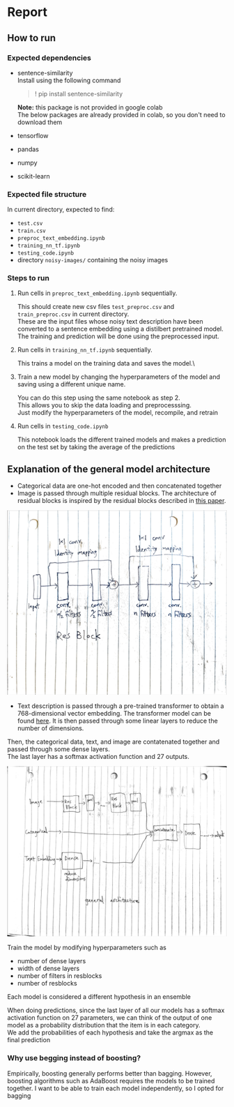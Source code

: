 # Report

## How to run

### Expected dependencies
- sentence-similarity\
    Install using the following command
    > ! pip install sentence-similarity

    **Note:** this package is not provided in google colab\
    The below packages are already provided in colab, so you don't need to download them
- tensorflow
- pandas
- numpy
- scikit-learn


### Expected file structure

In current directory, expected to find:
- `test.csv`
- `train.csv`
- `preproc_text_embedding.ipynb`
- `training_nn_tf.ipynb`
- `testing_code.ipynb`
- directory `noisy-images/` containing the noisy images

### Steps to run
1. Run cells in `preproc_text_embedding.ipynb` sequentially.

    This should create new csv files `test_preproc.csv` and `train_preproc.csv` in current directory.\
    These are the input files whose noisy text description have been converted to a sentence embedding using a distilbert pretrained model.\
    The training and prediction will be done using the preprocessed input.

2. Run cells in `training_nn_tf.ipynb` sequentially.

    This trains a model on the training data and saves the model.\

3. Train a new model by changing the hyperparameters of the model and saving using a different unique name.

    You can do this step using the same notebook as step 2.\
    This allows you to skip the data loading and preprocesssing.\
    Just modify the hyperparameters of the model, recompile, and retrain

4. Run cells in `testing_code.ipynb`

    This notebook loads the different trained models and makes a prediction on the test set by taking the average of the predictions

## Explanation of the general model architecture

- Categorical data are one-hot encoded and then concatenated together
- Image is passed through multiple residual blocks. The architecture of residual blocks is inspired by the residual blocks described in [this paper](https://arxiv.org/pdf/1512.03385.pdf).

![alt text](./Resblock.png "ResBlock")

- Text description is passed through a pre-trained transformer to obtain a 768-dimensional vector embedding. The transformer model can be found [here](https://huggingface.co/sentence-transformers/distilbert-base-nli-mean-tokens). It is then passed through some linear layers to reduce the number of dimensions.

Then, the categorical data, text, and image are contatenated together and passed through some dense layers.\
The last layer has a softmax activation function and 27 outputs.

![alt text](./General_architecture.png "General Model")


Train the model by modifying hyperparameters such as
- number of dense layers
- width of dense layers
- number of filters in resblocks
- number of resblocks

Each model is considered a different hypothesis in an ensemble

When doing predictions, since the last layer of all our models has a softmax activation function on 27 parameters, we can think of the output of one model as a probability distribution that the item is in each category.\
We add the probabilities of each hypothesis and take the argmax as the final prediction

### Why use begging instead of boosting?

Empirically, boosting generally performs better than bagging. However, boosting algorithms such as AdaBoost requires the models to be trained together. I want to be able to train each model independently, so I opted for bagging


